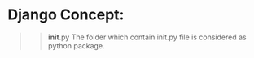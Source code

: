 # Django Concept:

>> __init__.py
The folder which contain init.py file is considered as python package.
